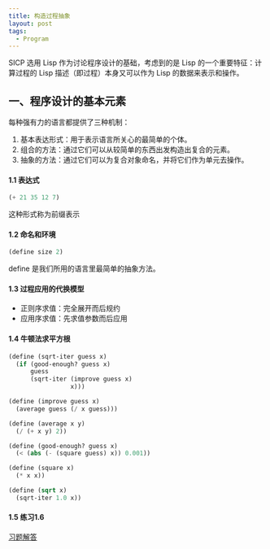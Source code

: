 ```yaml
---
title: 构造过程抽象
layout: post
tags:
  - Program
---
```




SICP 选用 Lisp 作为讨论程序设计的基础，考虑到的是 Lisp 的一个重要特征：计算过程的 Lisp 描述（即过程）本身又可以作为 Lisp 的数据来表示和操作。

## 一、程序设计的基本元素

每种强有力的语言都提供了三种机制：

1. 基本表达形式：用于表示语言所关心的最简单的个体。
2. 组合的方法：通过它们可以从较简单的东西出发构造出复合的元素。
3. 抽象的方法：通过它们可以为复合对象命名，并将它们作为单元去操作。

#### 1.1 表达式

``` lisp
(+ 21 35 12 7)
```

这种形式称为前缀表示



#### 1.2 命名和环境

``` lisp
(define size 2)
```

define 是我们所用的语言里最简单的抽象方法。



#### 1.3 过程应用的代换模型

- 正则序求值：完全展开而后规约
- 应用序求值：先求值参数而后应用



#### 1.4 牛顿法求平方根

``` lisp
(define (sqrt-iter guess x)
  (if (good-enough? guess x)
      guess
      (sqrt-iter (improve guess x)
                 x)))

(define (improve guess x)
  (average guess (/ x guess)))

(define (average x y)
  (/ (+ x y) 2))

(define (good-enough? guess x)
  (< (abs (- (square guess) x)) 0.001))

(define (square x)
  (* x x))

(define (sqrt x)
  (sqrt-iter 1.0 x))
```

#### 1.5 练习1.6

[习题解答](http://sicp.readthedocs.org/en/latest/chp1/6.html)



